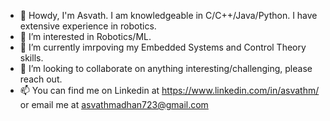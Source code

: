 - 👋 Howdy, I'm Asvath. I am knowledgeable in C/C++/Java/Python. I have extensive experience in robotics.
- 👀 I’m interested in Robotics/ML.
- 🌱 I’m currently imrpoving my Embedded Systems and Control Theory skills.
- 💞️ I’m looking to collaborate on anything interesting/challenging, please reach out.
- 📫 You can find me on Linkedin at https://www.linkedin.com/in/asvathm/ or email me at asvathmadhan723@gmail.com

<!---
AsvM45/AsvM45 is a ✨ special ✨ repository because its `README.md` (this file) appears on your GitHub profile.
You can click the Preview link to take a look at your changes.
--->
